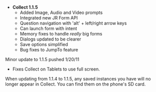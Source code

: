   * **Collect 1.1.5**
    * Added Image, Audio and Video prompts
    * Integrated new JR Form API
    * Question navigation with 'alt' + left/right arrow keys
    * Can launch form with intent
    * Memory fixes to handle _really_ big forms
    * Dialogs updated to be clearer
    * Save options simplified
    * Bug fixes to JumpTo feature

Minor update to 1.1.5 pushed 1/20/11
  * Fixes Collect on Tablets to use full screen.

When updating from 1.1.4 to 1.1.5, any saved instances you have will no longer appear in Collect. You can find them on the phone's SD card.